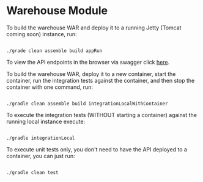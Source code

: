 Warehouse Module
================

To build the warehouse WAR and deploy it to a running Jetty (Tomcat coming soon) instance, run:

<code>
./grade clean assemble build appRun
</code>

To view the API endpoints in the browser via swagger click [here](http://localhost:8085/warehouse).

To build the warehouse WAR, deploy it to a new container, start the container,
run the integration tests against the container, and then stop the container with one command, run:

<code>
./gradle clean assemble build integrationLocalWithContainer
</code>

To execute the integration tests (WITHOUT starting a container) against the running local instance execute:

<code>
./gradle integrationLocal
</code>

To execute unit tests only, you don't need to have the API deployed to a container, you can just run:

<code>
./gradle clean test
</code>

